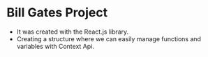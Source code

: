 # Bill Gates Project

- It was created with the React.js library.
- Creating a structure where we can easily manage functions and variables with Context Api.
